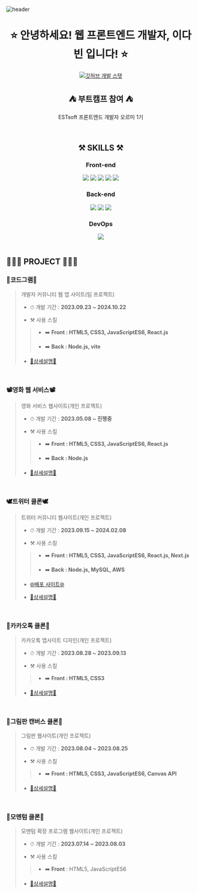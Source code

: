 <!-- ---------- ---------- ---------- ---------- ---------- 메인 깃허브 헤더 ---------- ---------- ---------- ---------- ---------- -->

![header](https://capsule-render.vercel.app/api?type=waving&color=gradient&weight=500&height=300&section=header&text=✨Hello,Everyone!!✨&fontSize=60)

<!-- ---------- ---------- ---------- ---------- ---------- 가운데 정렬1 시작 ---------- ---------- ---------- ---------- ---------- -->
<div align=center>

# ⭐ 안녕하세요! 웹 프론트엔드 개발자, 이다빈 입니다! ⭐
<!-- 깃허브 스탯 표기(순위 대신 깃허브 로고 표시) -->
[![깃허브 개발 스탯](https://github-readme-stats.vercel.app/api?username=Yeon-seong&count_private=true&show_icons=true&theme=ambient_gradient&weight=50&height=200&rank_icon=github)](https://github.com/anuraghazra/github-readme-stats)
<br>

<!-- ## 📚 블로그 정리노트 📚
<a href="https://yeon-seong.github.io/frontend_wenivlog/">🐱 위니블로그(Wenivlog) 🐱</a>-->

## ⛺ 부트캠프 참여 ⛺
<a herf="https://github.com/Yeon-seong/est-front-boot"><p>ESTsoft 프론트엔드 개발자 오르미 1기</p></a>

</div>
<br>
<!-- ---------- ---------- ---------- ---------- ---------- 가운데 정렬1 끝 ---------- ---------- ---------- ---------- ---------- -->

<!-- ---------- ---------- ---------- ---------- ---------- 가운데 정렬2 시작 ---------- ---------- ---------- ---------- ---------- -->
<div align=center>

## ⚒️ SKILLS ⚒️
### Front-end
  <img src="https://img.shields.io/badge/HTML5-E34F26?style=for-the-badge&logo=html5&logoColor=white"/>
  <img src="https://img.shields.io/badge/CSS3-1572B6?style=for-the-badge&logo=CSS3&logoColor=white">
  <img src="https://img.shields.io/badge/JavaScript-F7DF1E?style=for-the-badge&logo=JavaScript&logoColor=white"/>
  <img src="https://img.shields.io/badge/React-20232A?style=for-the-badge&logo=react&logoColor=61DAFB"/>
  <img src="https://img.shields.io/badge/Next.js-000?logo=nextdotjs&logoColor=fff&style=for-the-badge"/>

### Back-end
  <img src="https://img.shields.io/badge/Node.js-43853D?style=for-the-badge&logo=node.js&logoColor=white"/>
  <img src="https://img.shields.io/badge/MySQL-005C84?style=for-the-badge&logo=mysql&logoColor=white"/>
  <img src="https://img.shields.io/badge/Amazon_AWS-FF9900?style=for-the-badge&logo=amazonaws&logoColor=white"/>

### DevOps
  <img src="https://img.shields.io/badge/GitHub-100000?style=for-the-badge&logo=github&logoColor=white"/>

</div>
<br>
<!-- ---------- ---------- ---------- ---------- ---------- 가운데 정렬2 끝 ---------- ---------- ---------- ---------- ---------- -->

## 👩🏻‍💻 PROJECT 👩🏻‍💻
### 💬코드그램💬
> 개발자 커뮤니티 웹 앱 사이트(팀 프로젝트)
  > * <p>⏱ 개발 기간 : <b>2023.09.23 ~ 2024.10.22</b></p>
  > * <p>⚒️ 사용 스킬</p>
  >> * <p>➡️ <b>Front : HTML5, CSS3, JavaScriptES6, React.js</b></p>
  >> * <p>➡️ <b>Back : Node.js, vite</b></p>
  > * <a href="https://github.com/seoriml/codegram-sns?tab=readme-ov-file"><p>🔗상세설명🔗</p></a>
  <br>

### 📽영화 웹 서비스📽
> 영화 서비스 웹사이트(개인 프로젝트)
  > * <p>⏱ 개발 기간 : <b>2023.05.08 ~ 진행중</b></p>
  > * <p>⚒️ 사용 스킬</p>
  >> * <p>➡️ <b>Front : HTML5, CSS3, JavaScriptES6, React.js</b></p>
  >> * <p>➡️ <b>Back : Node.js</b></p>
  > * <a href="https://github.com/Yeon-seong/react-movie-web"><p>🔗상세설명🔗</p></a>
  <br>

### 🕊트위터 클론🕊
> 트위터 커뮤니티 웹사이트(개인 프로젝트)
  > * <p>⏱ 개발 기간 : <b>2023.09.15 ~ 2024.02.08</b></p>
  > * <p>⚒️ 사용 스킬 </p>
  >> * <p>➡️ <b>Front : HTML5, CSS3, JavaScriptES6, React.js, Next.js</b></p>
  >> * <p>➡️ <b>Back : Node.js, MySQL, AWS</b> </p>
  > * <a href="http://nodebird.xyz/"> <p>🌐배포 사이트🌐</p></a>
  > * <a href="https://github.com/Yeon-seong/react-nodebird"><p>🔗상세설명🔗</p></a>
  <br>

### 💬카카오톡 클론💬
> 카카오톡 앱사이트 디자인(개인 프로젝트)
  > * <p>⏱ 개발 기간 : <b>2023.08.28 ~ 2023.09.13</b></p>
  > * <p>⚒️ 사용 스킬</p>
  >> * <p>➡️ <b>Front : HTML5, CSS3</b></p>
  > * <a href="https://github.com/Yeon-seong/FrontEnd_Project"><p>🔗상세설명🔗</p></a>
  <br>

### 🎨그림판 캔버스 클론🎨
> 그림판 웹사이트(개인 프로젝트)
  > * <p>⏱ 개발 기간 : <b>2023.08.04 ~ 2023.08.25</b></p>
  > * <p>⚒️ 사용 스킬</p>
  >> * <p>➡️ <b>Front : HTML5, CSS3, JavaScriptES6, Canvas API</b></p>
  > * <a href="https://github.com/Yeon-seong/FrontEnd_Project"><p>🔗상세설명🔗</p></a>
  <br>

### 📒모멘텀 클론📒
> 모멘텀 확장 프로그램 웹사이트(개인 프로젝트)
  > * <p>⏱ 개발 기간 : <b>2023.07.14 ~ 2023.08.03</b></p>
  > * <p>⚒️ 사용 스킬</p>
  >> * <p>➡️ <b>Front</b> : HTML5, JavaScriptES6</p>
  > * <a href="https://github.com/Yeon-seong/FrontEnd_Project"><p>🔗상세설명🔗</p></a>
  <br>
